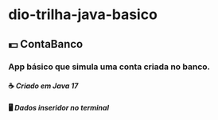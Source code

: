 # dio-trilha-java-basico
## 💵 ContaBanco
### App básico que simula uma conta criada no banco.

####  ☕ <i>Criado em Java 17</i> 
#### 🖥️<i> Dados inseridor no terminal</i>